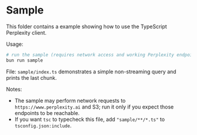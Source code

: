 # Sample

This folder contains a  example showing how to use the TypeScript Perplexity client.

Usage:

```bash
# run the sample (requires network access and working Perplexity endpoints)
bun run sample
```

File: `sample/index.ts` demonstrates a simple non-streaming query and prints the last chunk.

Notes:

- The sample may perform network requests to `https://www.perplexity.ai` and S3; run it only if you expect those endpoints to be reachable.
- If you want `tsc` to typecheck this file, add `"sample/**/*.ts"` to `tsconfig.json:include`.
